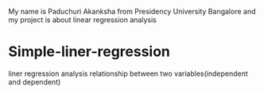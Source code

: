 My name is Paduchuri Akanksha
from Presidency University Bangalore
and my project is about linear regression analysis


# Simple-liner-regression
liner regression analysis relationship between two variables(independent and dependent)
